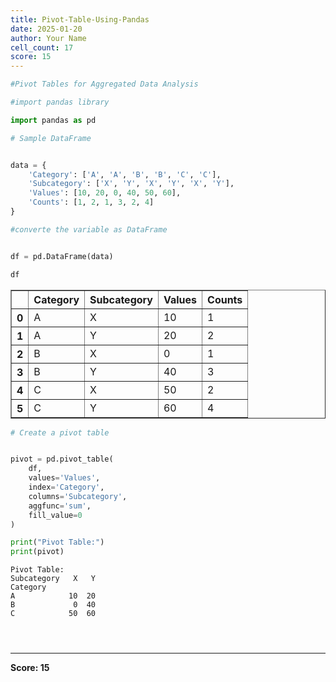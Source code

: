 ```yaml
---
title: Pivot-Table-Using-Pandas
date: 2025-01-20
author: Your Name
cell_count: 17
score: 15
---
```


```python
#Pivot Tables for Aggregated Data Analysis
```


```python
#import pandas library
```


```python
import pandas as pd
```


```python
# Sample DataFrame
```


```python

```


```python
data = {
    'Category': ['A', 'A', 'B', 'B', 'C', 'C'],
    'Subcategory': ['X', 'Y', 'X', 'Y', 'X', 'Y'],
    'Values': [10, 20, 0, 40, 50, 60],
    'Counts': [1, 2, 1, 3, 2, 4]
}
```


```python
#converte the variable as DataFrame
```


```python

```


```python
df = pd.DataFrame(data)
```


```python
df
```




<div>
<style scoped>
    .dataframe tbody tr th:only-of-type {
        vertical-align: middle;
    }

    .dataframe tbody tr th {
        vertical-align: top;
    }

    .dataframe thead th {
        text-align: right;
    }
</style>
<table border="1" class="dataframe">
  <thead>
    <tr style="text-align: right;">
      <th></th>
      <th>Category</th>
      <th>Subcategory</th>
      <th>Values</th>
      <th>Counts</th>
    </tr>
  </thead>
  <tbody>
    <tr>
      <th>0</th>
      <td>A</td>
      <td>X</td>
      <td>10</td>
      <td>1</td>
    </tr>
    <tr>
      <th>1</th>
      <td>A</td>
      <td>Y</td>
      <td>20</td>
      <td>2</td>
    </tr>
    <tr>
      <th>2</th>
      <td>B</td>
      <td>X</td>
      <td>0</td>
      <td>1</td>
    </tr>
    <tr>
      <th>3</th>
      <td>B</td>
      <td>Y</td>
      <td>40</td>
      <td>3</td>
    </tr>
    <tr>
      <th>4</th>
      <td>C</td>
      <td>X</td>
      <td>50</td>
      <td>2</td>
    </tr>
    <tr>
      <th>5</th>
      <td>C</td>
      <td>Y</td>
      <td>60</td>
      <td>4</td>
    </tr>
  </tbody>
</table>
</div>




```python
# Create a pivot table
```


```python

```


```python
pivot = pd.pivot_table(
    df, 
    values='Values', 
    index='Category', 
    columns='Subcategory', 
    aggfunc='sum', 
    fill_value=0
)
```


```python
print("Pivot Table:")
print(pivot)
```

    Pivot Table:
    Subcategory   X   Y
    Category           
    A            10  20
    B             0  40
    C            50  60



```python

```


```python

```


```python

```


---
**Score: 15**
